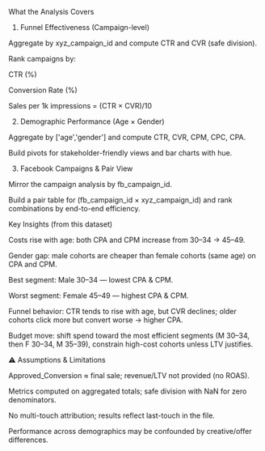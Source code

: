 What the Analysis Covers
1) Funnel Effectiveness (Campaign-level)

Aggregate by xyz_campaign_id and compute CTR and CVR (safe division).

Rank campaigns by:

CTR (%)

Conversion Rate (%)

Sales per 1k impressions = (CTR × CVR)/10


2) Demographic Performance (Age × Gender)

Aggregate by ['age','gender'] and compute CTR, CVR, CPM, CPC, CPA.

Build pivots for stakeholder-friendly views and bar charts with hue.


3) Facebook Campaigns & Pair View

Mirror the campaign analysis by fb_campaign_id.

Build a pair table for (fb_campaign_id × xyz_campaign_id) and rank combinations by end-to-end efficiency.



Key Insights (from this dataset)

Costs rise with age: both CPA and CPM increase from 30–34 → 45–49.

Gender gap: male cohorts are cheaper than female cohorts (same age) on CPA and CPM.

Best segment: Male 30–34 — lowest CPA & CPM.

Worst segment: Female 45–49 — highest CPA & CPM.

Funnel behavior: CTR tends to rise with age, but CVR declines; older cohorts click more but convert worse → higher CPA.

Budget move: shift spend toward the most efficient segments (M 30–34, then F 30–34, M 35–39), constrain high-cost cohorts unless LTV justifies.




⚠️ Assumptions & Limitations

Approved_Conversion ≈ final sale; revenue/LTV not provided (no ROAS).

Metrics computed on aggregated totals; safe division with NaN for zero denominators.

No multi-touch attribution; results reflect last-touch in the file.

Performance across demographics may be confounded by creative/offer differences.

